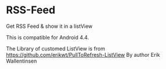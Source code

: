 RSS-Feed
========

Get RSS Feed &amp; show it in a listView 

This is compatible for Android 4.4.

The Library of customed ListView is from https://github.com/erikwt/PullToRefresh-ListView 
By author Erik Wallentinsen

